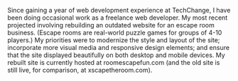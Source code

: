 Since gaining a year of web development experience at TechChange, I have been doing occasional work as a freelance web developer. My most recent projected involving rebuilding an outdated website for an escape room business. (Escape rooms are real-world puzzle games for groups of 4-10 players.) My priorities were to modernize the style and layout of the site; incorporate more visual media and responsive design elements; and ensure that the site displayed beautifully on both desktop and mobile devices. My rebuilt site is currently hosted at roomescapefun.com (and the old site is still live, for comparison, at xscapetheroom.com).